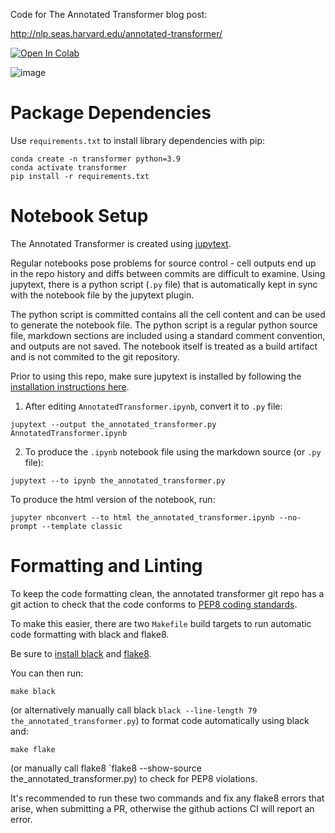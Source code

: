 Code for The Annotated Transformer blog post:

http://nlp.seas.harvard.edu/annotated-transformer/

[![Open In Colab](https://colab.research.google.com/assets/colab-badge.svg)](https://colab.research.google.com/github/harvardnlp/annotated-transformer/blob/master/AnnotatedTransformer.ipynb)

![image](https://user-images.githubusercontent.com/35882/166251887-9da909a9-660b-45a9-ae72-0aae89fb38d4.png)




# Package Dependencies

Use `requirements.txt` to install library dependencies with pip:

```
conda create -n transformer python=3.9
conda activate transformer
pip install -r requirements.txt
```


# Notebook Setup

The Annotated Transformer is created using [jupytext](https://github.com/mwouts/jupytext).

Regular notebooks pose problems for source control - cell outputs end up in the repo history and diffs between commits are difficult to examine. Using jupytext, there is a python script (`.py` file) that is automatically kept in sync with the notebook file by the jupytext plugin.

The python script is committed contains all the cell content and can be used to generate the notebook file. The python script is a regular python source file, markdown sections are included using a standard comment convention, and outputs are not saved. The notebook itself is treated as a build artifact and is not commited to the git repository.

Prior to using this repo, make sure jupytext is installed by following the [installation instructions here](https://github.com/mwouts/jupytext/blob/main/docs/install.md).

1. After editing `AnnotatedTransformer.ipynb`, convert it to `.py` file:
```
jupytext --output the_annotated_transformer.py AnnotatedTransformer.ipynb
```

2. To produce the `.ipynb` notebook file using the markdown source (or `.py` file):

```
jupytext --to ipynb the_annotated_transformer.py
```

To produce the html version of the notebook, run:

```
jupyter nbconvert --to html the_annotated_transformer.ipynb --no-prompt --template classic
```


# Formatting and Linting

To keep the code formatting clean, the annotated transformer git repo has a git action to check that the code conforms to [PEP8 coding standards](https://www.python.org/dev/peps/pep-0008/).

To make this easier, there are two `Makefile` build targets to run automatic code formatting with black and flake8.

Be sure to [install black](https://github.com/psf/black#installation) and [flake8](https://flake8.pycqa.org/en/latest/).

You can then run:

```
make black
```

(or alternatively manually call black `black --line-length 79 the_annotated_transformer.py`) to format code automatically using black and:

```
make flake
```

(or manually call flake8 `flake8 --show-source the_annotated_transformer.py) to check for PEP8 violations.

It's recommended to run these two commands and fix any flake8 errors that arise, when submitting a PR, otherwise the github actions CI will report an error.
